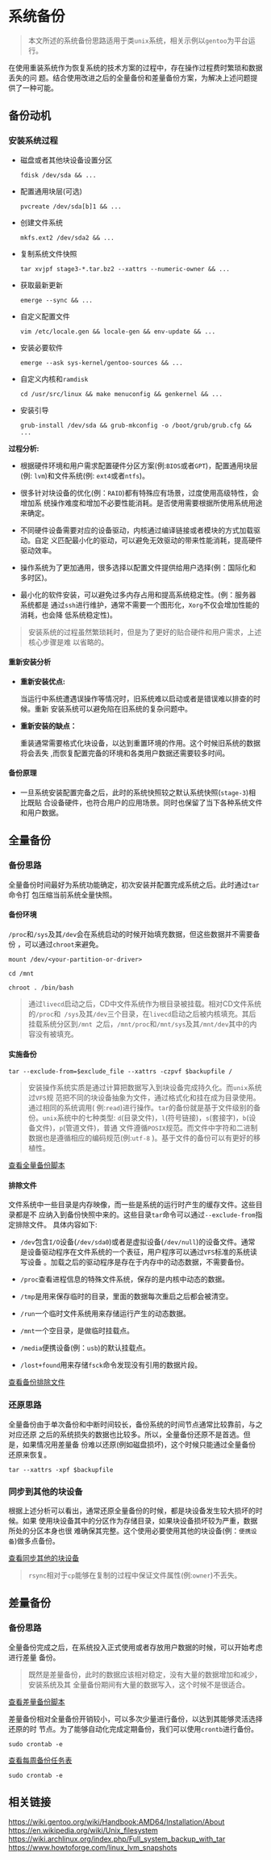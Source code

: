 # 系统备份

> 本文所述的系统备份思路适用于类`unix`系统，相关示例以`gentoo`为平台运行。

在使用重装系统作为恢复系统的技术方案的过程中，存在操作过程费时繁琐和数据丢失的问
题。结合使用改进之后的全量备份和差量备份方案，为解决上述问题提供了一种可能。

## 备份动机

### 安装系统过程

-   磁盘或者其他块设备设置分区

    ```
    fdisk /dev/sda && ...
    ```

-   配置通用块层(可选)

    ```
    pvcreate /dev/sda[b]1 && ...
    ```

-   创建文件系统

    ```
    mkfs.ext2 /dev/sda2 && ...
    ```

-   复制系统文件快照

    ```
    tar xvjpf stage3-*.tar.bz2 --xattrs --numeric-owner && ...
    ```

-   获取最新更新

    ```
    emerge --sync && ...
    ```

-   自定义配置文件

    ```
    vim /etc/locale.gen && locale-gen && env-update && ...
    ```

-  安装必要软件

    ```
    emerge --ask sys-kernel/gentoo-sources && ...
    ```

-   自定义内核和`ramdisk`

    ```
    cd /usr/src/linux && make menuconfig && genkernel && ...
    ```

-   安装引导

    ```
    grub-install /dev/sda && grub-mkconfig -o /boot/grub/grub.cfg && ...
    ```

**过程分析:**

-   根据硬件环境和用户需求配置硬件分区方案(例:`BIOS`或者`GPT`)，配置通用块层(例:
    `lvm`)和文件系统(例: `ext4`或者`ntfs`)。

-   很多针对块设备的优化(例：`RAID`)都有特殊应有场景，过度使用高级特性，会增加系
    统操作难度和增加不必要性能消耗。是否使用需要根据所使用系统用途来确定。

-   不同硬件设备需要对应的设备驱动，内核通过编译链接或者模块的方式加载驱动。自定
    义匹配最小化的驱动，可以避免无效驱动的带来性能消耗，提高硬件驱动效率。

-   操作系统为了更加通用，很多选择以配置文件提供给用户选择(例：国际化和多时区)。

-   最小化的软件安装，可以避免过多内存占用和提高系统稳定性。(例：服务器系统都是
    通过`ssh`进行维护，通常不需要一个图形化，`Xorg`不仅会增加性能的消耗，也会降
    低系统稳定性)。

> 安装系统的过程虽然繁琐耗时，但是为了更好的贴合硬件和用户需求，上述核心步骤是难
> 以省略的。

#### 重新安装分析

-   **重新安装优点:**

    当运行中系统遭遇误操作等情况时，旧系统难以启动或者是错误难以排查的时候。重新
    安装系统可以避免陷在旧系统的复杂问题中。

-   **重新安装的缺点：**

    重装通常需要格式化块设备，以达到重置环境的作用。这个时候旧系统的数据将会丢失
    ,而恢复配置完备的环境和各类用户数据还需要较多时间。

#### 备份原理

-   一旦系统安装配置完备之后，此时的系统快照较之默认系统快照(`stage-3`)相比既贴
    合设备硬件，也符合用户的应用场景。同时也保留了当下各种系统文件和用户数据。

## 全量备份

### 备份思路

全量备份时间最好为系统功能确定，初次安装并配置完成系统之后。此时通过`tar`命令打
包压缩当前系统全量快照。

#### 备份环境

`/proc`和`/sys`及其`/dev`会在系统启动的时候开始填充数据，但这些数据并不需要备份
，可以通过`chroot`来避免。

```
mount /dev/<your-partition-or-driver>

cd /mnt

chroot . /bin/bash
```

> 通过`livecd`启动之后，CD中文件系统作为根目录被挂载。相对CD文件系统的`/proc`和`
> /sys`及其`/dev`三个目录，在`livecd`启动之后被内核填充。其后挂载系统分区到`/mnt
> `之后，`/mnt/proc`和`/mnt/sys`及其`/mnt/dev`其中的内容没有被填充。

#### 实施备份

```
tar --exclude-from=$exclude_file --xattrs -czpvf $backupfile /
```

> 安装操作系统实质是通过计算把数据写入到块设备完成持久化。而`unix`系统过`VFS`规
> 范把不同的块设备抽象为文件，通过格式化和挂在成为目录使用。通过相同的系统调用(
> 例:`read`)进行操作。`tar`的备份就是基于文件级别的备份。`unix`系统中的七种类型:
> `d`(目录文件)，`l`(符号链接)，`s`(套接字)，`b`(设备文件)，`p`(管道文件)，普通
> 文件遵循`POSIX`规范。而文件中字符和二进制数据也是遵循相应的编码规范(例:`utf-8`
> )。基于文件的备份可以有更好的移植性。

[查看全量备份脚本](https://raw.githubusercontent.com/crux-wild/system-backup/master/full-system-backup)

#### 排除文件

文件系统中一些目录是内存映像，而一些是系统的运行时产生的缓存文件。这些目录都是不
应纳入到备份快照中来的。这些目录`tar`命令可以通过`--exclude-from`指定排除文件。
具体内容如下:

-   `/dev`包含`I/O`设备(`/dev/sda0`)或者是虚拟设备(`/dev/null`)的设备文件。通常
    是设备驱动程序在文件系统的一个表征，用户程序可以通过`VFS`标准的系统读写设备
    。加载之后的驱动程序是存在于内存中的动态数据，不需要备份。

-   `/proc`查看进程信息的特殊文件系统，保存的是内核中动态的数据。

-   `/tmp`是用来保存临时的目录，里面的数据每次重启之后都会被清空。

-   `/run`一个临时文件系统用来存储运行产生的动态数据。

-   `/mnt`一个空目录，是做临时挂载点。

-   `/media`便携设备(例：`usb`)的默认挂载点。

-   `/lost+found`用来存储`fsck`命令发现没有引用的数据片段。

[查看备份排除文件](https://raw.githubusercontent.com/crux-wild/system-backup/master/full-system-exclude)

### 还原思路

全量备份由于单次备份和中断时间较长，备份系统的时间节点通常比较靠前，与之对应还原
之后的系统损失的数据也比较多。所以，全量备份还原不是首选。但是，如果情况用差量备
份难以还原(例如磁盘损坏)，这个时候只能通过全量备份还原来恢复。

```
tar --xattrs -xpf $backupfile
```

### 同步到其他的块设备

根据上述分析可以看出，通常还原全量备份的时候，都是块设备发生较大损坏的时候。如果
使用块设备其中的分区作为存储目录，如果块设备损坏较为严重，数据所处的分区本身也很
难确保其完整。这个使用必要使用其他的块设备(例：`便携设备`)做多点备份。

[查看同步其他的块设备](https://raw.githubusercontent.com/crux-wild/system-backup/master/rsync-full-system-backup)

> `rsync`相对于`cp`能够在复制的过程中保证文件属性(例:`owner`)不丢失。

## 差量备份

### 备份思路

全量备份完成之后，在系统投入正式使用或者存放用户数据的时候，可以开始考虑进行差量
备份。

> 既然是差量备份，此时的数据应该相对稳定，没有大量的数据增加和减少，安装系统及其
> 全量备份期间有大量的数据写入，这个时候不是很适合。

[查看差量备份脚本](https://raw.githubusercontent.com/crux-wild/system-backup/master/difference-backup)

差量备份相对全量备份开销较小，可以多次少量进行备份，以达到其能够灵活选择还原的时
节点。为了能够自动化完成定期备份，我们可以使用`crontb`进行备份。

```
sudo crontab -e
```

[查看每周备份任务表](https://raw.githubusercontent.com/crux-wild/system-backup/master/difference-backup-crontab)

```
sudo crontab -e
```

## 相关链接

<https://wiki.gentoo.org/wiki/Handbook:AMD64/Installation/About><br/>
<https://en.wikipedia.org/wiki/Unix_filesystem><br/>
<https://wiki.archlinux.org/index.php/Full_system_backup_with_tar><br/>
<https://www.howtoforge.com/linux_lvm_snapshots><br/>
